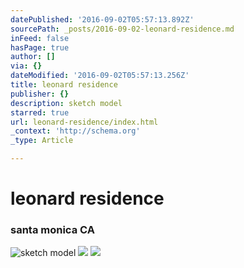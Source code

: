 ```yaml
---
datePublished: '2016-09-02T05:57:13.892Z'
sourcePath: _posts/2016-09-02-leonard-residence.md
inFeed: false
hasPage: true
author: []
via: {}
dateModified: '2016-09-02T05:57:13.256Z'
title: leonard residence
publisher: {}
description: sketch model
starred: true
url: leonard-residence/index.html
_context: 'http://schema.org'
_type: Article

---
```

# leonard residence

### santa monica CA
![sketch model](https://the-grid-user-content.s3-us-west-2.amazonaws.com/d497eb87-4f08-4688-b924-d8f10eeae1c8.jpg)
![](https://the-grid-user-content.s3-us-west-2.amazonaws.com/c745f9bd-15a9-49a5-991e-ea3aac832533.jpg)
![](https://the-grid-user-content.s3-us-west-2.amazonaws.com/218e4724-8acb-4a10-a1b3-363ae2855688.jpg)